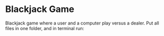 # Blackjack Game

Blackjack game where a user and a computer play versus a dealer. Put all files in one folder, and in terminal run:

``` python Blackjack.py
```
